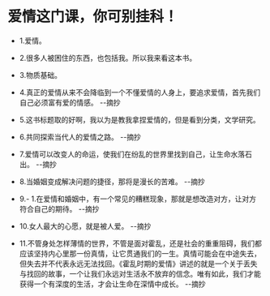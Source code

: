 # 爱情这门课，你可别挂科！

- 1.爱情。

- 2.很多人被困住的东西，也包括我。所以我来看这本书。

- 3.物质基础。

- 4.真正的爱情从来不会降临到一个不懂爱情的人身上，要追求爱情，首先我们自己必须富有爱的情感。 --摘抄

- 5.这书标题取的好啊，我以为是教我拿捏爱情的，但是看到分类，文学研究。

- 6.共同探索当代人的爱情之路。 --摘抄

- 7.爱情可以改变人的命运，使我们在纷乱的世界里找到自己，让生命水落石出。 --摘抄

- 8.当婚姻变成解决问题的捷径，那将是漫长的苦难。 --摘抄

- 9.- 1.在爱情和婚姻中，有一个常见的糟糕现象，那就是想改造对方，让对方符合自己的期待。 --摘抄

- 10.女人最大的心愿，就是被人爱。 --摘抄

- 11.不管身处怎样薄情的世界，不管是面对霍乱，还是社会的重重阻碍，我们都应该坚持内心里那一份真情，让它贯通我们的一生。真情可能会在中途失去，但失去并不代表永远无法找回。《霍乱时期的爱情》讲述的就是一个关于丢失与找回的故事，一个让我们永远对生活永不放弃的信念。唯有如此，我们才能获得一个有深度的生活，才会让生命在深情中成长。 --摘抄
